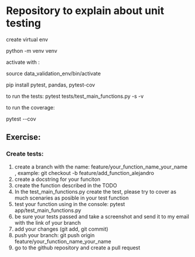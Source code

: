 # Repository to explain about unit testing

create virtual env

python -m venv venv

activate with :

source data_validation_env/bin/activate

pip install pytest, pandas, pytest-cov

to run the tests:
pytest tests/test_main_functions.py -s -v

to run the coverage:

pytest --cov

## Exercise:

### Create tests:

1. create a branch with the name: feature/your_function_name_your_name , example: git checkout -b feature/add_function_alejandro
2. create a docstring for your funciton
3. create the function described in the TODO
4. In the test_main_functions.py create the test, please try to cover as much scenaries as posible in your test function
5. test your function using in the console:  pytest app/test_main_functions.py
6. be sure your tests passed and take a screenshot and send it to my email with the link of your branch
7. add your changes (git add, git commit)
8. push your branch: git push origin feature/your_function_name_your_name
9. go to the github repository and create a pull request